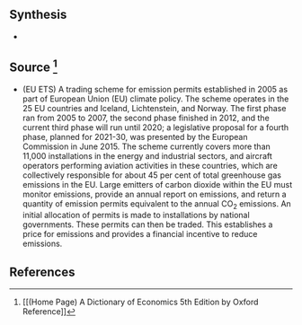 ## Synthesis
- 
## Source [^1]
- (EU ETS) A trading scheme for emission permits established in 2005 as part of European Union (EU) climate policy. The scheme operates in the 25 EU countries and Iceland, Lichtenstein, and Norway. The first phase ran from 2005 to 2007, the second phase finished in 2012, and the current third phase will run until 2020; a legislative proposal for a fourth phase, planned for 2021-30, was presented by the European Commission in June 2015. The scheme currently covers more than 11,000 installations in the energy and industrial sectors, and aircraft operators performing aviation activities in these countries, which are collectively responsible for about 45 per cent of total greenhouse gas emissions in the EU. Large emitters of carbon dioxide within the EU must monitor emissions, provide an annual report on emissions, and return a quantity of emission permits equivalent to the annual $\mathrm{CO}_{2}$ emissions. An initial allocation of permits is made to installations by national governments. These permits can then be traded. This establishes a price for emissions and provides a financial incentive to reduce emissions.
## References

[^1]: [[(Home Page) A Dictionary of Economics 5th Edition by Oxford Reference]]